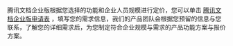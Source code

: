 腾讯文档企业版根据您选择的功能和企业人员规模进行定价，您可以单击 [腾讯文档企业版申请表](https://cloud.tencent.com/apply/p/cgjxqeegna) ，填写您的需求信息，我们的产品团队会根据您预留的信息与您联系，了解您的详细需求后，为您制定符合企业规模与需求的产品功能方案与报价方案。
